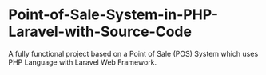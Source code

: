 # Point-of-Sale-System-in-PHP-Laravel-with-Source-Code
A fully functional project based on a Point of Sale (POS) System which uses PHP Language with Laravel Web Framework. 
